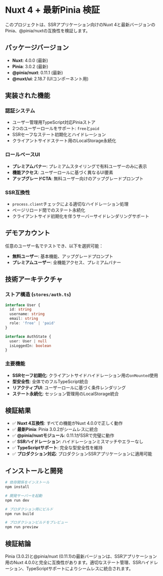 # Nuxt 4 + 最新Pinia 検証

このプロジェクトは、SSRアプリケーション向けのNuxt 4と最新バージョンのPinia、@pinia/nuxtの互換性を検証します。

## パッケージバージョン

- **Nuxt**: 4.0.0 (最新)
- **Pinia**: 3.0.2 (最新)
- **@pinia/nuxt**: 0.11.1 (最新)
- **@nuxt/ui**: 2.18.7 (UIコンポーネント用)

## 実装された機能

### 認証システム
- ユーザー管理用TypeScript対応Piniaストア
- 2つのユーザーロールをサポート: `free`と`paid`
- SSRセーフなステート初期化とハイドレーション
- クライアントサイドステート用のLocalStorage永続化

### ロールベースUI
- **プレミアムバナー**: プレミアムスタイリングで有料ユーザーのみに表示
- **機能アクセス**: ユーザーロールに基づく異なるUI要素
- **アップグレードCTA**: 無料ユーザー向けのアップグレードプロンプト

### SSR互換性
- `process.client`チェックによる適切なハイドレーション処理
- ページリロード間でのステート永続化
- クライアントサイド初期化を伴うサーバーサイドレンダリングサポート

## デモアカウント

任意のユーザー名でテストでき、以下を選択可能：
- **無料ユーザー**: 基本機能、アップグレードプロンプト
- **プレミアムユーザー**: 全機能アクセス、プレミアムバナー

## 技術アーキテクチャ

### ストア構造 (`stores/auth.ts`)
```typescript
interface User {
  id: string
  username: string
  email: string
  role: 'free' | 'paid'
}

interface AuthState {
  user: User | null
  isLoggedIn: boolean
}
```

### 主要機能
- **SSRセーフ初期化**: クライアントサイドハイドレーション用の`onMounted`使用
- **型安全性**: 全体でのフルTypeScript統合
- **リアクティブUI**: ユーザーロールに基づく条件レンダリング
- **ステート永続化**: セッション管理用のLocalStorage統合

## 検証結果

- ✅ **Nuxt 4互換性**: すべての機能がNuxt 4.0.0で正しく動作
- ✅ **最新Pinia**: Pinia 3.0.2がシームレスに統合
- ✅ **@pinia/nuxtモジュール**: 0.11.1がSSRで完璧に動作
- ✅ **SSRハイドレーション**: ハイドレーションミスマッチやエラーなし
- ✅ **TypeScriptサポート**: 完全な型安全性を維持
- ✅ **プロダクション対応**: プロダクションSSRアプリケーションに適用可能

## インストールと開発

```bash
# 依存関係をインストール
npm install

# 開発サーバーを起動
npm run dev

# プロダクション用にビルド
npm run build

# プロダクションビルドをプレビュー
npm run preview
```

## 検証結論

Pinia (3.0.2)と@pinia/nuxt (0.11.1)の最新バージョンは、SSRアプリケーション用のNuxt 4.0.0と完全に互換性があります。適切なステート管理、SSRハイドレーション、TypeScriptサポートによりシームレスに統合されます。

